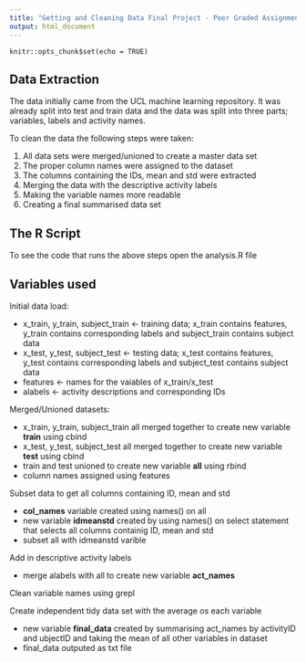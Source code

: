 ```yaml
---
title: "Getting and Cleaning Data Final Project - Peer Graded Assignment"
output: html_document
---
```


```{r setup, include=FALSE}
knitr::opts_chunk$set(echo = TRUE)
```

## Data Extraction

The data initially came from the UCL machine learning repository. It was already split into test and train data and the data was split into three parts; variables, labels and activity names. 

To clean the data the following steps were taken:
1. All data sets were merged/unioned to create a master data set
2. The proper column names were assigned to the dataset
3. The columns containing the IDs, mean and std were extracted
4. Merging the data with the descriptive activity labels
5. Making the variable names more readable
6. Creating a final summarised data set

## The R Script

To see the code that runs the above steps open the analysis.R file

## Variables used

Initial data load:
- x_train, y_train, subject_train <- training data; x_train contains features, y_train contains corresponding labels and subject_train contains subject data
- x_test, y_test, subject_test <- testing data; x_test contains features, y_test contains corresponding labels and subject_test contains subject data
- features <- names for the vaiables of x_train/x_test
- alabels <- activity descriptions and corresponding IDs

Merged/Unioned datasets:
- x_train, y_train, subject_train all merged together to create new variable **train** using cbind
- x_test, y_test, subject_test all merged together to create new variable **test** using cbind
- train and test unioned to create new variable **all** using rbind
- column names assigned using features

Subset data to get all columns containing ID, mean and std
- **col_names** variable created using names() on all
- new variable **idmeanstd** created by using names() on select statement that selects all columns containig ID, mean and std
- subset all with idmeanstd varible

Add in descriptive activity labels
- merge alabels with all to create new variable **act_names**

Clean variable names using grepl

Create independent tidy data set with the average os each variable
- new variable **final_data** created by summarising act_names by activityID and ubjectID and taking the mean of all other variables in dataset
- final_data outputed as txt file




